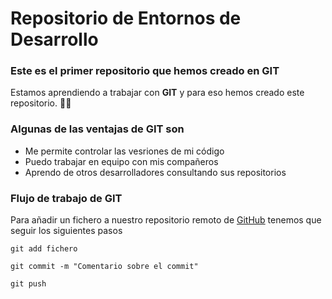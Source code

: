 # Repositorio de Entornos de Desarrollo
### Este es el primer repositorio que hemos creado en GIT

Estamos aprendiendo a trabajar con **GIT** y para eso hemos creado este repositorio. :student:

### Algunas de las ventajas de GIT son

* Me permite controlar las vesriones de mi código
* Puedo trabajar en equipo con mis compañeros
* Aprendo de otros desarrolladores consultando sus repositorios

### Flujo de trabajo de GIT
Para añadir un fichero a nuestro repositorio remoto de [GitHub](https://www.github.com) tenemos que seguir los siguientes pasos

```console
git add fichero
```

```console
git commit -m "Comentario sobre el commit"
```

```console
git push
```




